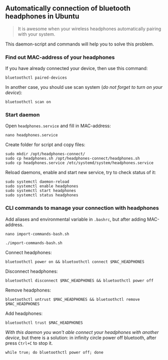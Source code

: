 ## Automatically connection of bluetooth headphones in Ubuntu

> It is awesome when your wireless headphones automatically pairing with your system. 

This daemon-script and
commands will help you to solve this problem.

### Find out MAC-address of your headphones
If you have already connected your device, then
use this command:

```shell
bluetoothctl paired-devices
```

In another case, you should use scan system 
(_do not forget to turn on your device_):

```shell
bluetoothctl scan on
```

### Start daemon

Open `headphones.service` and fill in MAC-address:
```shell
nano headphones.service
```

Create folder for script and copy files:

```shell
sudo mkdir /opt/headphones-connect/
sudo cp headphones.sh /opt/headphones-connect/headphones.sh
sudo cp headphones.service /etc/systemd/system/headphones.service
```

Reload daemons, enable and start new service,
try to check status of it:

```shell
sudo systemctl daemon-reload
sudo systemctl enable headphones 
sudo systemctl start headphones
sudo systemctl status headphones
```

### CLI commands to manage your connection with headphones

Add aliases and environmental variable in `.bashrc`, but after adding MAC-address.

```shell
nano import-commands-bash.sh 
```

```shell
./import-commands-bash.sh
```

Connect headphones:
```shell
bluetoothctl power on && bluetoothctl connect $MAC_HEADPHONES
```

Disconnect headphones:
```shell
bluetoothctl disconnect $MAC_HEADPHONES && bluetoothctl power off
```

Remove headphones:
```shell
bluetoothctl untrust $MAC_HEADPHONES && bluetoothctl remove $MAC_HEADPHONES
```

Add headphones:
```shell
bluetoothctl trust $MAC_HEADPHONES
```

_With this daemon you won't able connect your
headphones with another device_, but there is a
solution: in infinity circle power off bluetooth,
after press `Ctrl+C` to stop it.

```shell
while true; do bluetoothctl power off; done
```
